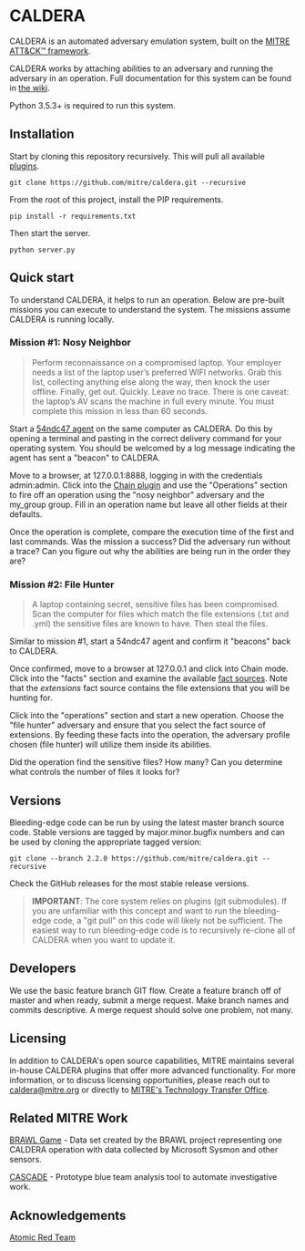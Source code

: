 # CALDERA

CALDERA is an automated adversary emulation system, built on the [MITRE ATT&CK™ framework](https://attack.mitre.org/).

CALDERA works by attaching abilities to an adversary and running the adversary in an operation. Full documentation for this system can be found in [the wiki](https://github.com/mitre/caldera/wiki).

Python 3.5.3+ is required to run this system.

## Installation

Start by cloning this repository recursively. This will pull all available [plugins](https://github.com/mitre/caldera/wiki/What-is-a-plugin%3F). 
```
git clone https://github.com/mitre/caldera.git --recursive
```

From the root of this project, install the PIP requirements.
```
pip install -r requirements.txt
```

Then start the server.
```
python server.py
```

## Quick start

To understand CALDERA, it helps to run an operation. Below are pre-built missions you can execute to understand 
the system. The missions assume CALDERA is running locally.

### Mission #1: Nosy Neighbor

> Perform reconnaissance on a compromised laptop. Your employer needs a list of the laptop user’s preferred WIFI 
networks. Grab this list, collecting anything else along the way, then knock the user offline. Finally, get out. Quickly. Leave no trace. There is one caveat: the laptop’s AV scans the machine in full every minute. You must complete this mission in 
less than 60 seconds. 

Start a [54ndc47 agent](https://github.com/mitre/caldera/wiki/Plugin:-sandcat) on the same computer as CALDERA. Do this by opening a terminal and pasting in the correct
delivery command for your operating system. You should be welcomed by a log message indicating the agent has sent
a "beacon" to CALDERA.

Move to a browser, at 127.0.0.1:8888, logging in with the credentials admin:admin. 
Click into the [Chain plugin](https://github.com/mitre/caldera/wiki/Plugin:-chain) and use the "Operations" section to fire off an operation using the "nosy neighbor" 
adversary and the my_group group. Fill in an operation name but leave all other fields at their defaults.

Once the operation is complete, compare the execution time of the first and last commands. Was
the mission a success? Did the adversary run without a trace? Can you figure out why the 
abilities are being run in the order they are?

### Mission #2: File Hunter

> A laptop containing secret, sensitive files has been compromised. Scan the computer for files which match
the file extensions (.txt and .yml) the sensitive files are known to have. Then steal the files.

Similar to mission #1, start a 54ndc47 agent and confirm it "beacons" back to CALDERA. 

Once confirmed, move to a browser at 127.0.0.1 and click into Chain mode. Click into the "facts"
section and examine the available [fact sources](https://github.com/mitre/caldera/wiki/What-is-a-fact%3F).
Note that the _extensions_ fact source contains the file extensions that you will be hunting for.

Click into the "operations" section and start a new operation. Choose the "file hunter" adversary
and ensure that you select the fact source of extensions. By feeding these facts into the operation, 
the adversary profile chosen (file hunter) will utilize them inside its abilities.

Did the operation find the sensitive files? How many? Can you determine what controls the number of files it looks for?

## Versions

Bleeding-edge code can be run by using the latest master branch source code. Stable versions are tagged
by major.minor.bugfix numbers and can be used by cloning the appropriate tagged version:
```
git clone --branch 2.2.0 https://github.com/mitre/caldera.git --recursive
```

Check the GitHub releases for the most stable release versions.

> **IMPORTANT**: The core system relies on plugins (git submodules). If you are unfamiliar with this concept and want 
to run the bleeding-edge code, a "git pull" on this code will likely not be sufficient. The easiest way to run bleeding-edge
code is to recursively re-clone all of CALDERA when you want to update it.

## Developers

We use the basic feature branch GIT flow. Create a feature branch off of master and when ready, submit a merge 
request. Make branch names and commits descriptive. A merge request should solve one problem,
not many. 

## Licensing

In addition to CALDERA's open source capabilities, MITRE maintains several in-house CALDERA plugins that offer 
more advanced functionality. For more information, or to discuss licensing opportunities, please reach out to 
caldera@mitre.org or directly to [MITRE's Technology Transfer Office](https://www.mitre.org/about/corporate-overview/contact-us#technologycontact).

## Related MITRE Work

[BRAWL Game](https://github.com/mitre/brawl-public-game-001) - Data set created by the BRAWL project representing
one CALDERA operation with data collected by Microsoft Sysmon and other sensors.

[CASCADE](https://github.com/mitre/cascade-server) - Prototype blue team analysis tool to automate investigative work.

## Acknowledgements

[Atomic Red Team](https://github.com/redcanaryco/atomic-red-team)
